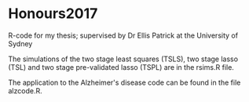 # Honours2017
R-code for my thesis; supervised by Dr Ellis Patrick at the University of Sydney


The simulations of the two stage least squares (TSLS), two stage lasso (TSL) and two stage pre-validated lasso (TSPL) are in the rsims.R file.

The application to the Alzheimer's disease code can be found in the file alzcode.R.
